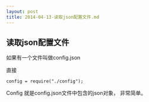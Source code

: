 ```yaml
---
layout: post
title: 2014-04-13-读取json配置文件.md
---
```


## 读取json配置文件

如果有一个文件叫做config.json

直接

`config = require("./config");`

Config 就是config.json文件中包含的json对象，
非常简单。
